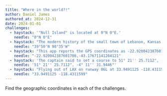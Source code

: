 ```yaml
---
title: "Where in the world?!"
author: Daniel James
authored_at: 2024-12-31
date: 2024-01-01
challenges:
  - haystack: '"Null Island" is located at 0°N 0°E.'
    needle: "0°N 0°E"
  - haystack: "The modern history of the small town of Lebanon, Kansas is significant because within its borders lies 39°50'N 98°35'W: the geographic center of the contiguous United States."
    needle: "39°50'N 98°35'W"
  - haystack: "This app reports the GPS coordinates as -22.920042387601786,-43.17671141204121, but there's no way the GPS receiver on the phone has nanometer-level precision!"
    needle: "-22.920042387601786,-43.17671141204121"
  - haystack: 'The captain said to set a course to 51° 21'' 25.7112", -4° 11'' 31.9446"! We''re to find a single coin on the seafloor!'
    needle: '51° 21'' 25.7112", -4° 11'' 31.9446"'
  - haystack: "Flying out of LAX on runway 06L at 33.9491125 -118.4311599 means you'll be over the ocean. (I think...)"
    needle: "33.9491125 -118.4311599"
---
```


Find the geographic coordinates in each of the challenges.
